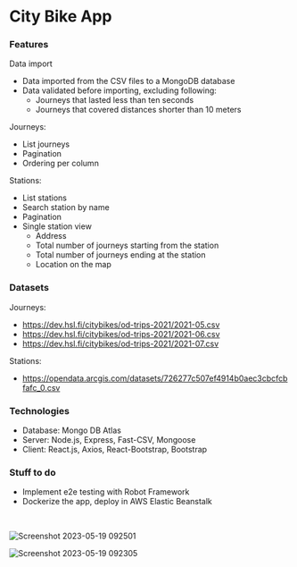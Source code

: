 # City Bike App

### Features

Data import
* Data imported from the CSV files to a MongoDB database
* Data validated before importing, excluding following:
  * Journeys that lasted less than ten seconds
  * Journeys that covered distances shorter than 10 meters

Journeys:
* List journeys
* Pagination
* Ordering per column

Stations:
* List stations
* Search station by name
* Pagination
* Single station view
  * Address
  * Total number of journeys starting from the station
  * Total number of journeys ending at the station
  * Location on the map



### Datasets
Journeys: 
* https://dev.hsl.fi/citybikes/od-trips-2021/2021-05.csv
* https://dev.hsl.fi/citybikes/od-trips-2021/2021-06.csv
* https://dev.hsl.fi/citybikes/od-trips-2021/2021-07.csv

Stations:
* https://opendata.arcgis.com/datasets/726277c507ef4914b0aec3cbcfcbfafc_0.csv

### Technologies
* Database: Mongo DB Atlas
* Server: Node.js, Express, Fast-CSV, Mongoose
* Client: React.js, Axios, React-Bootstrap, Bootstrap

### Stuff to do
* Implement e2e testing with Robot Framework
* Dockerize the app, deploy in AWS Elastic Beanstalk

<br>

![Screenshot 2023-05-19 092501](https://github.com/JohannaJyrkinen/City-Bike-App/assets/123321257/f33ae6d1-f08f-47c6-8b65-3edc7409eb59)


![Screenshot 2023-05-19 092305](https://github.com/JohannaJyrkinen/City-Bike-App/assets/123321257/a0113b4a-4163-41a3-999f-9999bd8999da)







